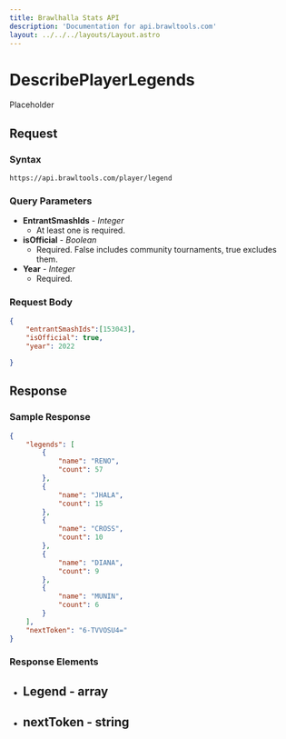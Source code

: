 ```yaml
---
title: Brawlhalla Stats API
description: 'Documentation for api.brawltools.com'
layout: ../../../layouts/Layout.astro
---
```


# DescribePlayerLegends

Placeholder

## Request

### Syntax

```https://api.brawltools.com/player/legend```

### Query Parameters

- **EntrantSmashIds** - *Integer*
    - At least one is required.
- **isOfficial** - *Boolean*
    - Required. False includes community tournaments, true excludes them.
- **Year** - *Integer*
    - Required.


### Request Body

```json
{
    "entrantSmashIds":[153043],
    "isOfficial": true,
    "year": 2022

}
```

## Response

### Sample Response

```json
{
    "legends": [
        {
            "name": "RENO",
            "count": 57
        },
        {
            "name": "JHALA",
            "count": 15
        },
        {
            "name": "CROSS",
            "count": 10
        },
        {
            "name": "DIANA",
            "count": 9
        },
        {
            "name": "MUNIN",
            "count": 6
        }
    ],
    "nextToken": "6-TVVOSU4="
}
```

### Response Elements

 - Legend - array
    - 

- nextToken - string
    - 
